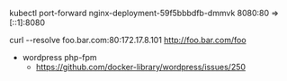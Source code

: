 
kubectl port-forward nginx-deployment-59f5bbbdfb-dmmvk 8080:80
=> [::1]:8080

curl --resolve foo.bar.com:80:172.17.8.101 http://foo.bar.com/foo

- wordpress php-fpm
    - https://github.com/docker-library/wordpress/issues/250
